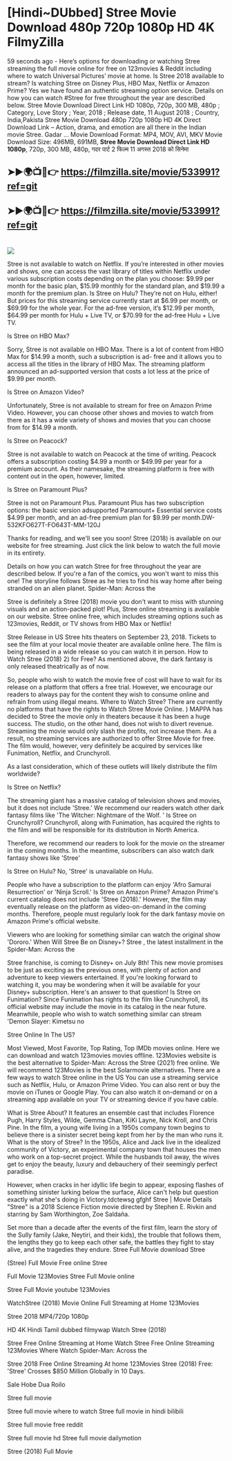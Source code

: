 # [Hindi~DUbbed] Stree Movie Download 480p 720p 1080p HD 4K FilmyZilla


59 seconds ago - Here’s options for downloading or watching Stree streaming the full movie online for free on 123movies & Reddit including where to watch Universal Pictures’ movie at home. Is Stree 2018 available to stream? Is watching Stree on Disney Plus, HBO Max, Netflix or Amazon Prime? Yes we have found an authentic streaming option service. Details on how you can watch #Stree for free throughout the year are described below. Stree Movie Download Direct Link HD 1080p, 720p, 300 MB, 480p ; Category, Love Story ; Year, 2018 ; Release date, 11 August 2018 ; Country, India,Pakista Stree Movie Download 480p 720p 1080p HD 4K Direct Download Link – Action, drama, and emotion are all there in the Indian movie Stree. Gadar ...
Movie Download Format: MP4, MOV, AVI, MKV
Movie Download Size: 496MB, 691MB, **Stree Movie Download Direct Link HD 1080p**, 720p, 300 MB, 480p, गदर पार्ट 2 फिल्म 11 अगस्त 2018 को सिनेमा

## ➤►🌍📺📱👉   https://filmzilla.site/movie/533991?ref=git

## ➤►🌍📺📱👉   https://filmzilla.site/movie/533991?ref=git

#

<img src="https://image.tmdb.org/t/p/w780//eJPky5hssaNpjVRS5XMB3gkgJrQ.jpg" />

Stree is not available to watch on Netflix. If you’re interested in other movies and shows, one can access the vast library of titles within Netflix under various subscription costs depending on the plan you choose: $9.99 per month for the basic plan, $15.99 monthly for the standard plan, and $19.99 a month for the premium plan. Is Stree on Hulu? They’re not on Hulu, either! But prices for this streaming service currently start at $6.99 per month, or $69.99 for the whole year. For the ad-free version, it’s $12.99 per month, $64.99 per month for Hulu + Live TV, or $70.99 for the ad-free Hulu + Live TV.

Is Stree on HBO Max?

Sorry, Stree is not available on HBO Max. There is a lot of content from HBO Max for $14.99 a month, such a subscription is ad- free and it allows you to access all the titles in the library of HBO Max. The streaming platform announced an ad-supported version that costs a lot less at the price of $9.99 per month.

Is Stree on Amazon Video?

Unfortunately, Stree is not available to stream for free on Amazon Prime Video. However, you can choose other shows and movies to watch from there as it has a wide variety of shows and movies that you can choose from for $14.99 a month.

Is Stree on Peacock?

Stree is not available to watch on Peacock at the time of writing. Peacock offers a subscription costing $4.99 a month or $49.99 per year for a premium account. As their namesake, the streaming platform is free with content out in the open, however, limited.

Is Stree on Paramount Plus?

Stree is not on Paramount Plus. Paramount Plus has two subscription options: the basic version adsupported Paramount+ Essential service costs $4.99 per month, and an ad-free premium plan for $9.99 per month.DW-532KFO627T-FO643T-MM-120J

Thanks for reading, and we'll see you soon! Stree (2018) is available on our website for free streaming. Just click the link below to watch the full movie in its entirety.

Details on how you can watch Stree for free throughout the year are described below. If you're a fan of the comics, you won't want to miss this one! The storyline follows Stree as he tries to find his way home after being stranded on an alien planet. Spider-Man: Across the

Stree is definitely a Stree (2018) movie you don't want to miss with stunning visuals and an action-packed plot! Plus, Stree online streaming is available on our website. Stree online free, which includes streaming options such as 123movies, Reddit, or TV shows from HBO Max or Netflix!

Stree Release in US Stree hits theaters on September 23, 2018. Tickets to see the film at your local movie theater are available online here. The film is being released in a wide release so you can watch it in person. How to Watch Stree (2018) 2) for Free? As mentioned above, the dark fantasy is only released theatrically as of now.

So, people who wish to watch the movie free of cost will have to wait for its release on a platform that offers a free trial. However, we encourage our readers to always pay for the content they wish to consume online and refrain from using illegal means. Where to Watch Stree? There are currently no platforms that have the rights to Watch Stree Movie Online. ) MAPPA has decided to Stree the movie only in theaters because it has been a huge success. The studio, on the other hand, does not wish to divert revenue. Streaming the movie would only slash the profits, not increase them. As a result, no streaming services are authorized to offer Stree Movie for free. The film would, however, very definitely be acquired by services like Funimation, Netflix, and Crunchyroll.

As a last consideration, which of these outlets will likely distribute the film worldwide?

Is Stree on Netflix?

The streaming giant has a massive catalog of television shows and movies, but it does not include 'Stree.' We recommend our readers watch other dark fantasy films like 'The Witcher: Nightmare of the Wolf. ' Is Stree on Crunchyroll? Crunchyroll, along with Funimation, has acquired the rights to the film and will be responsible for its distribution in North America.

Therefore, we recommend our readers to look for the movie on the streamer in the coming months. In the meantime, subscribers can also watch dark fantasy shows like 'Stree'

Is Stree on Hulu? No, 'Stree' is unavailable on Hulu.

People who have a subscription to the platform can enjoy 'Afro Samurai Resurrection' or 'Ninja Scroll.' Is Stree on Amazon Prime? Amazon Prime's current catalog does not include 'Stree (2018).' However, the film may eventually release on the platform as video-on-demand in the coming months. Therefore, people must regularly look for the dark fantasy movie on Amazon Prime's official website.

Viewers who are looking for something similar can watch the original show 'Dororo.' When Will Stree Be on Disney+? Stree , the latest installment in the Spider-Man: Across the

Stree franchise, is coming to Disney+ on July 8th! This new movie promises to be just as exciting as the previous ones, with plenty of action and adventure to keep viewers entertained. If you're looking forward to watching it, you may be wondering when it will be available for your Disney+ subscription. Here's an answer to that question! Is Stree on Funimation? Since Funimation has rights to the film like Crunchyroll, its official website may include the movie in its catalog in the near future. Meanwhile, people who wish to watch something similar can stream 'Demon Slayer: Kimetsu no

Stree Online In The US?

Most Viewed, Most Favorite, Top Rating, Top IMDb movies online. Here we can download and watch 123movies movies offline. 123Movies website is the best alternative to Spider-Man: Across the Stree (2021) free online. We will recommend 123Movies is the best Solarmovie alternatives. There are a few ways to watch Stree online in the US You can use a streaming service such as Netflix, Hulu, or Amazon Prime Video. You can also rent or buy the movie on iTunes or Google Play. You can also watch it on-demand or on a streaming app available on your TV or streaming device if you have cable.

What is Stree About? It features an ensemble cast that includes Florence Pugh, Harry Styles, Wilde, Gemma Chan, KiKi Layne, Nick Kroll, and Chris Pine. In the film, a young wife living in a 1950s company town begins to believe there is a sinister secret being kept from her by the man who runs it. What is the story of Stree? In the 1950s, Alice and Jack live in the idealized community of Victory, an experimental company town that houses the men who work on a top-secret project. While the husbands toil away, the wives get to enjoy the beauty, luxury and debauchery of their seemingly perfect paradise.

However, when cracks in her idyllic life begin to appear, exposing flashes of something sinister lurking below the surface, Alice can't help but question exactly what she's doing in Victory.tdctewsg gfghf Stree | Movie Details "Stree" is a 2018 Science Fiction movie directed by Stephen E. Rivkin and starring by Sam Worthington, Zoe Saldaña.

Set more than a decade after the events of the first film, learn the story of the Sully family (Jake, Neytiri, and their kids), the trouble that follows them, the lengths they go to keep each other safe, the battles they fight to stay alive, and the tragedies they endure. Stree Full Movie download Stree

(Stree) Full Movie Free online Stree

Full Movie 123Movies Stree Full Movie online

Stree Full Movie youtube 123Movies

WatchStree (2018) Movie Online Full Streaming at Home 123Movies

Stree 2018 MP4/720p 1080p

HD 4K Hindi Tamil dubbed filmywap Watch Stree (2018)

Stree Free Online Streaming at Home Watch Stree Free Online Streaming 123Movies Where Watch Spider-Man: Across the

Stree 2018 Free Online Streaming At home 123Movies Stree (2018) Free: 'Stree' Crosses $850 Million Globally in 10 Days.

Sale Hobe Dua Roilo

Stree full movie

Stree full movie where to watch Stree full movie in hindi bilibili

Stree full movie free reddit

Stree full movie hd Stree full movie dailymotion

Stree (2018) Full Movie